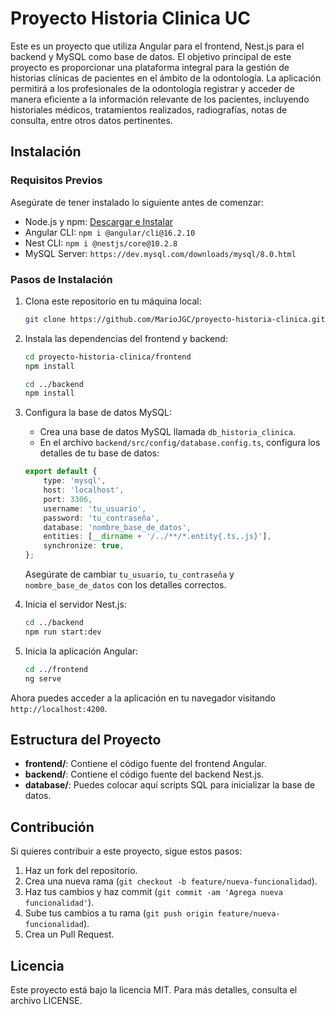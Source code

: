 # Proyecto Historia Clinica UC

Este es un proyecto que utiliza Angular para el frontend, Nest.js para el backend y MySQL como base de datos. El objetivo principal de este proyecto es proporcionar una plataforma integral para la gestión de historias clínicas de pacientes en el ámbito de la odontología. La aplicación permitirá a los profesionales de la odontología registrar y acceder de manera eficiente a la información relevante de los pacientes, incluyendo historiales médicos, tratamientos realizados, radiografías, notas de consulta, entre otros datos pertinentes.

## Instalación

### Requisitos Previos

Asegúrate de tener instalado lo siguiente antes de comenzar:

- Node.js y npm: [Descargar e Instalar](https://nodejs.org/)
- Angular CLI: `npm i @angular/cli@16.2.10`
- Nest CLI: `npm i @nestjs/core@10.2.8`
- MySQL Server: `https://dev.mysql.com/downloads/mysql/8.0.html`

### Pasos de Instalación

1. Clona este repositorio en tu máquina local:

    ```bash
    git clone https://github.com/MarioJGC/proyecto-historia-clinica.git
    ```

2. Instala las dependencias del frontend y backend:

    ```bash
    cd proyecto-historia-clinica/frontend
    npm install

    cd ../backend
    npm install
    ```

3. Configura la base de datos MySQL:

    - Crea una base de datos MySQL llamada `db_historia_clinica`.
    - En el archivo `backend/src/config/database.config.ts`, configura los detalles de tu base de datos:

    ```typescript
    export default {
        type: 'mysql',
        host: 'localhost',
        port: 3306,
        username: 'tu_usuario',
        password: 'tu_contraseña',
        database: 'nombre_base_de_datos',
        entities: [__dirname + '/../**/*.entity{.ts,.js}'],
        synchronize: true,
    };
    ```

    Asegúrate de cambiar `tu_usuario`, `tu_contraseña` y `nombre_base_de_datos` con los detalles correctos.

4. Inicia el servidor Nest.js:

    ```bash
    cd ../backend
    npm run start:dev
    ```

5. Inicia la aplicación Angular:

    ```bash
    cd ../frontend
    ng serve
    ```

Ahora puedes acceder a la aplicación en tu navegador visitando `http://localhost:4200`.

## Estructura del Proyecto

- **frontend/**: Contiene el código fuente del frontend Angular.
- **backend/**: Contiene el código fuente del backend Nest.js.
- **database/**: Puedes colocar aquí scripts SQL para inicializar la base de datos.

## Contribución

Si quieres contribuir a este proyecto, sigue estos pasos:

1. Haz un fork del repositorio.
2. Crea una nueva rama (`git checkout -b feature/nueva-funcionalidad`).
3. Haz tus cambios y haz commit (`git commit -am 'Agrega nueva funcionalidad'`).
4. Sube tus cambios a tu rama (`git push origin feature/nueva-funcionalidad`).
5. Crea un Pull Request.

## Licencia

Este proyecto está bajo la licencia MIT. Para más detalles, consulta el archivo LICENSE.

